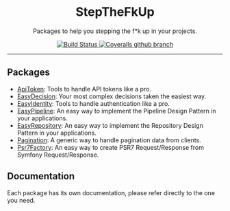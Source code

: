 <div align="center">
    <h1>StepTheFkUp</h1>
    <p>Packages to help you stepping the f*k up in your projects.</p>
    <p>
        <a href="https://travis-ci.org/StepTheFkUp/StepTheFkUp">
            <img alt="Build Status" src="https://img.shields.io/travis/StepTheFkUp/StepTheFkUp/master.svg">
        </a>
        <a href="https://coveralls.io/github/StepTheFkUp/StepTheFkUp">
            <img alt="Coveralls github branch" src="https://img.shields.io/coveralls/github/StepTheFkUp/StepTheFkUp/master.svg">
        </a>
    </p>
</div>

---

## Packages

- [ApiToken](https://github.com/StepTheFkUp/ApiToken): Tools to handle API tokens like a pro.
- [EasyDecision](https://github.com/StepTheFkUp/EasyDecision): Your most complex decisions taken the easiest way.
- [EasyIdentity](https://github.com/StepTheFkUp/EasyIdentity): Tools to handle authentication like a pro.
- [EasyPipeline](https://github.com/StepTheFkUp/EasyPipeline): An easy way to implement the Pipeline Design Pattern in your applications.
- [EasyRepository](https://github.com/StepTheFkUp/EasyRepository): An easy way to implement the Repository Design Pattern in your applications.
- [Pagination](https://github.com/StepTheFkUp/Pagination): A generic way to handle pagination data from clients.
- [Psr7Factory](https://github.com/StepTheFkUp/Psr7Factory): An easy way to create PSR7 Request/Response from Symfony Request/Response.

## Documentation

Each package has its own documentation, please refer directly to the one you need.